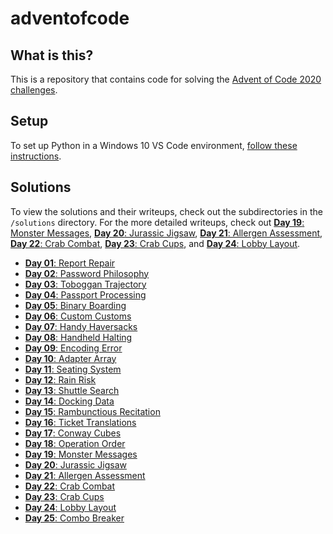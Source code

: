 # adventofcode
## What is this?
This is a repository that contains code for solving the [Advent of Code 2020 challenges](https://adventofcode.com/2020/day/1).

## Setup
To set up Python in a Windows 10 VS Code environment, [follow these instructions](https://code.visualstudio.com/docs/python/python-tutorial).

## Solutions
To view the solutions and their writeups, check out the subdirectories in the `/solutions` directory. For the more detailed writeups, check out [**Day 19**: Monster Messages](https://github.com/FonziePants/adventofcode/blob/main/solutions/day19/README.md), [**Day 20**: Jurassic Jigsaw](https://github.com/FonziePants/adventofcode/blob/main/solutions/day20/README.md), [**Day 21**: Allergen Assessment](https://github.com/FonziePants/adventofcode/blob/main/solutions/day21/README.md), [**Day 22**: Crab Combat](https://github.com/FonziePants/adventofcode/blob/main/solutions/day22/README.md), [**Day 23**: Crab Cups](https://github.com/FonziePants/adventofcode/blob/main/solutions/day23/README.md), and [**Day 24**: Lobby Layout](https://github.com/FonziePants/adventofcode/blob/main/solutions/day24/README.md).

- [**Day 01**: Report Repair](https://github.com/FonziePants/adventofcode/blob/main/solutions/day01/README.md)
- [**Day 02**: Password Philosophy](https://github.com/FonziePants/adventofcode/blob/main/solutions/day02/README.md)
- [**Day 03**: Toboggan Trajectory](https://github.com/FonziePants/adventofcode/blob/main/solutions/day03/README.md)
- [**Day 04**: Passport Processing](https://github.com/FonziePants/adventofcode/blob/main/solutions/day04/README.md)
- [**Day 05**: Binary Boarding](https://github.com/FonziePants/adventofcode/blob/main/solutions/day05/README.md)
- [**Day 06**: Custom Customs](https://github.com/FonziePants/adventofcode/blob/main/solutions/day06/README.md)
- [**Day 07**: Handy Haversacks](https://github.com/FonziePants/adventofcode/blob/main/solutions/day07/README.md)
- [**Day 08**: Handheld Halting](https://github.com/FonziePants/adventofcode/blob/main/solutions/day08/README.md)
- [**Day 09**: Encoding Error](https://github.com/FonziePants/adventofcode/blob/main/solutions/day09/README.md)
- [**Day 10**: Adapter Array](https://github.com/FonziePants/adventofcode/blob/main/solutions/day10/README.md)
- [**Day 11**: Seating System](https://github.com/FonziePants/adventofcode/blob/main/solutions/day11/README.md)
- [**Day 12**: Rain Risk](https://github.com/FonziePants/adventofcode/blob/main/solutions/day12/README.md)
- [**Day 13**: Shuttle Search](https://github.com/FonziePants/adventofcode/blob/main/solutions/day13/README.md)
- [**Day 14**: Docking Data](https://github.com/FonziePants/adventofcode/blob/main/solutions/day14/README.md)
- [**Day 15**: Rambunctious Recitation](https://github.com/FonziePants/adventofcode/blob/main/solutions/day15/README.md)
- [**Day 16**: Ticket Translations](https://github.com/FonziePants/adventofcode/blob/main/solutions/day16/README.md)
- [**Day 17**: Conway Cubes](https://github.com/FonziePants/adventofcode/blob/main/solutions/day17/README.md)
- [**Day 18**: Operation Order](https://github.com/FonziePants/adventofcode/blob/main/solutions/day18/README.md)
- [**Day 19**: Monster Messages](https://github.com/FonziePants/adventofcode/blob/main/solutions/day19/README.md)
- [**Day 20**: Jurassic Jigsaw](https://github.com/FonziePants/adventofcode/blob/main/solutions/day20/README.md)
- [**Day 21**: Allergen Assessment](https://github.com/FonziePants/adventofcode/blob/main/solutions/day21/README.md)
- [**Day 22**: Crab Combat](https://github.com/FonziePants/adventofcode/blob/main/solutions/day22/README.md)
- [**Day 23**: Crab Cups](https://github.com/FonziePants/adventofcode/blob/main/solutions/day23/README.md)
- [**Day 24**: Lobby Layout](https://github.com/FonziePants/adventofcode/blob/main/solutions/day24/README.md)
- [**Day 25**: Combo Breaker](https://github.com/FonziePants/adventofcode/blob/main/solutions/day25/README.md)
